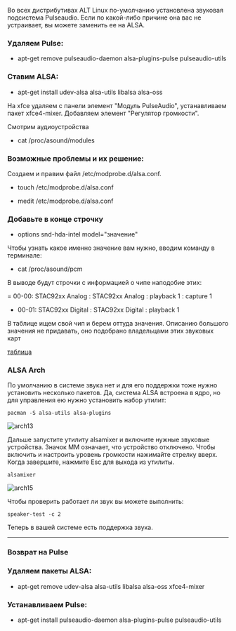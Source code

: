 Во всех дистрибутивах ALT Linux по-умолчанию установлена звуковая подсистема Pulseaudio. Если по какой-либо причине она вас не устраивает, вы можете заменить ее на ALSA.

### Удаляем Pulse:

- apt-get remove pulseaudio-daemon alsa-plugins-pulse pulseaudio-utils

### Ставим ALSA:

- apt-get install udev-alsa alsa-utils libalsa alsa-oss

На xfce удаляем с панели элемент "Модуль PulseAudio", устанавливаем пакет xfce4-mixer. Добавляем элемент "Регулятор громкости".

Смотрим аудиоустройства

- cat /proc/asound/modules

### Возможные проблемы и их решение:

Создаем и правим файл /etc/modprobe.d/alsa.conf.

- touch /etc/modprobe.d/alsa.conf

- medit /etc/modprobe.d/alsa.conf

### Добавьте в конце строчку

- options snd-hda-intel model="значение"

Чтобы узнать какое именно значение вам нужно, вводим команду в терминале:

- cat /proc/asound/pcm

В выводе будут строчки с информацией о чипе наподобие этих:

= 00-00: STAC92xx Analog : STAC92xx Analog : playback 1 : capture 1

- 00-01: STAC92xx Digital : STAC92xx Digital : playback 1

В таблице ищем свой чип и берем оттуда значения. Описанию большого значения не придавать, оно подобрано владельцами этих звуковых карт

[таблица](https://help.ubuntu.ru/wiki/alsa)

### ALSA Arch

По умолчанию в системе звука нет и для его поддержки тоже нужно установить несколько пакетов. Да, система ALSA встроена в ядро, но для управления ею нужно установить набор утилит:

`pacman -S alsa-utils alsa-plugins`

![arch13](https://losst.pro/wp-content/uploads/2016/10/arch13.jpeg)

Дальше запустите утилиту alsamixer и включите нужные звуковые устройства. Значок MM означает, что устройство отключено. Чтобы включить и настроить уровень громкости нажимайте стрелку вверх. Когда завершите, нажмите Esc для выхода из утилиты.

`alsamixer`

![arch15](https://losst.pro/wp-content/uploads/2016/10/arch15.jpeg)

Чтобы проверить работает ли звук вы можете выполнить:

`speaker-test -c 2`

Теперь в вашей системе есть поддержка звука.

---
### Возврат на Pulse

### Удаляем пакеты ALSA:

- apt-get remove udev-alsa alsa-utils libalsa alsa-oss xfce4-mixer

### Устанавливаем Pulse:

- apt-get install pulseaudio-daemon alsa-plugins-pulse pulseaudio-utils
